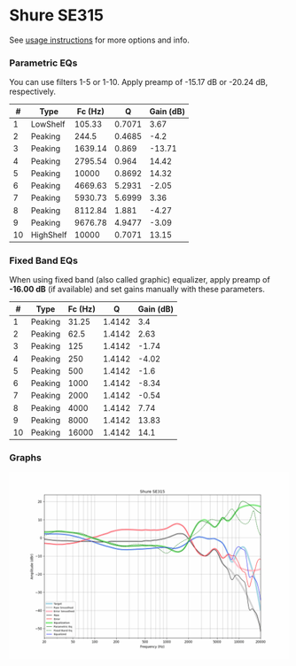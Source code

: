 # Shure SE315
See [usage instructions](https://github.com/jaakkopasanen/AutoEq#usage) for more options and info.

### Parametric EQs
You can use filters 1-5 or 1-10. Apply preamp of -15.17 dB or -20.24 dB, respectively.

|   # | Type      |   Fc (Hz) |      Q |   Gain (dB) |
|-----|-----------|-----------|--------|-------------|
|   1 | LowShelf  |    105.33 | 0.7071 |        3.67 |
|   2 | Peaking   |    244.5  | 0.4685 |       -4.2  |
|   3 | Peaking   |   1639.14 | 0.869  |      -13.71 |
|   4 | Peaking   |   2795.54 | 0.964  |       14.42 |
|   5 | Peaking   |  10000    | 0.8692 |       14.32 |
|   6 | Peaking   |   4669.63 | 5.2931 |       -2.05 |
|   7 | Peaking   |   5930.73 | 5.6999 |        3.36 |
|   8 | Peaking   |   8112.84 | 1.881  |       -4.27 |
|   9 | Peaking   |   9676.78 | 4.9477 |       -3.09 |
|  10 | HighShelf |  10000    | 0.7071 |       13.15 |

### Fixed Band EQs
When using fixed band (also called graphic) equalizer, apply preamp of **-16.00 dB** (if available) and set gains manually with these parameters.

|   # | Type    |   Fc (Hz) |      Q |   Gain (dB) |
|-----|---------|-----------|--------|-------------|
|   1 | Peaking |     31.25 | 1.4142 |        3.4  |
|   2 | Peaking |     62.5  | 1.4142 |        2.63 |
|   3 | Peaking |    125    | 1.4142 |       -1.74 |
|   4 | Peaking |    250    | 1.4142 |       -4.02 |
|   5 | Peaking |    500    | 1.4142 |       -1.6  |
|   6 | Peaking |   1000    | 1.4142 |       -8.34 |
|   7 | Peaking |   2000    | 1.4142 |       -0.54 |
|   8 | Peaking |   4000    | 1.4142 |        7.74 |
|   9 | Peaking |   8000    | 1.4142 |       13.83 |
|  10 | Peaking |  16000    | 1.4142 |       14.1  |

### Graphs
![](./Shure%20SE315.png)
